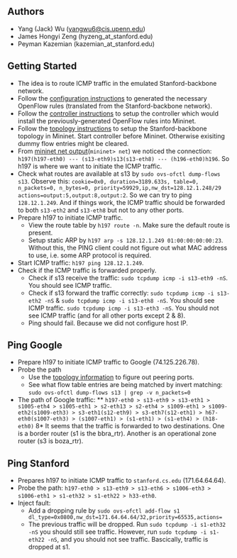 ## Authors
* Yang (Jack) Wu (yangwu6@cis.upenn.edu)
* James Hongyi Zeng (hyzeng_at_stanford.edu)
* Peyman Kazemian (kazemian_at_stanford.edu)

## Getting Started
* The idea is to route ICMP traffic in the emulated Stanford-backbone network.
* Follow the [configuration instructions](https://github.com/wuyangjack/standford-backbone/blob/master/configuration/Notes.md) to generated the necessary OpenFlow rules (translated from the Stanford-backbone network). 
* Follow the [controller instructions](https://github.com/wuyangjack/standford-backbone/blob/master/controller/Notes.md) to setup the controller which would install the previously-generated OpenFlow rules into Mininet. 
* Follow the [topology instructions](https://github.com/wuyangjack/standford-backbone/blob/master/topology/Notes.md) to setup the Stanford-backbone topology in Mininet. Start controller before Mininet. Otherwise exisiting dummy flow entries might be cleared.
* From [mininet net output](https://github.com/wuyangjack/standford-backbone/blob/master/topology/net.txt)(`mininet> net`) we noticed the connection: `h197(h197-eth0) --- (s13-eth9)s13(s13-eth8) --- (h196-eth0)h196`. So h197 is where we want to initiate the ICMP traffic.
* Check what routes are available at s13 by `sudo ovs-ofctl dump-flows s13`. Observe this: `cookie=0x0, duration=3189.633s, table=0, n_packets=0, n_bytes=0, priority=59929,ip,nw_dst=128.12.1.248/29 actions=output:5,output:8,output:2`. So we can try to ping `128.12.1.249`. And if things work, the ICMP traffic should be forwarded to both `s13-eth2` and `s13-eth8` but not to any other ports.
* Prepare h197 to initiate ICMP traffic. 
  * View the route table by `h197 route -n`. Make sure the default route is present.
  * Setup static ARP by `h197 arp -s 128.12.1.249 01:00:00:00:00:23`. Without this, the PING client could not figure out what MAC address to use, i.e. some ARP protocol is required.
* Start ICMP traffic: `h197 ping 128.12.1.249`.
* Check if the ICMP traffic is forwarded properly.
  * Check if s13 receive the traffic: `sudo tcpdump icmp -i s13-eth9 -nS`. You should see ICMP traffic.
  * Check if s13 forward the traffic correctly: `sudo tcpdump icmp -i s13-eth2 -nS` & `sudo tcpdump icmp -i s13-eth8 -nS`. You should see ICMP traffic. `sudo tcpdump icmp -i s13-eth3 -nS`. You should not see ICMP traffic (and for all other ports except 2 & 8).
  * Ping should fail. Because we did not configure host IP.

## Ping Google
* Prepare h197 to initiate ICMP traffic to Google (74.125.226.78).
* Probe the path
  * Use the [topology information](https://github.com/wuyangjack/standford-backbone/blob/master/topology/net.txt) to figure out peering ports.
  * See what flow table entries are being matched by invert matching: `sudo ovs-ofctl dump-flows s13 | grep -v n_packets=0`
* The path of Google traffic: 
  ** `h197-eth0 > s13-eth9 > s13-eth1 > s1005-eth4 > s1005-eth1 > s2-eth13 > s2-eth4 > s1009-eth1 > s1009-eth2(s1009-eth3) > s3-eth1(s12-eth9) > s3-eth7(s12-eth1) > h67-eth0(s1007-eth3) > (s1007-eth1) > (s1-eth1) > (s1-eth4) > (h18-eth0)`
  8* It seems that the traffic is forwarded to two destinations. One is a border router (s1 is the bbra_rtr). Another is an operational zone router (s3 is boza_rtr).

## Ping Stanford
* Prepares h197 to initiate ICMP traffic to `stanford.cs.edu` (171.64.64.64).
* Probe the path: `h197-eth0 > s13-eth9 > s13-eth6 > s1006-eth3 > s1006-eth1 > s1-eth32 > s1-eth22 > h33-eth0`.
* Inject fault: 
  * Add a dropping rule by `sudo ovs-ofctl add-flow s1 dl_type=0x0800,nw_dst=171.64.64.64/32,priority=65535,actions=`
  * The previous traffic will be dropped. Run `sudo tcpdump -i s1-eth32 -nS` you should still see traffic. However, run `sudo tcpdump -i s1-eth22 -nS`, and you should not see traffic. Bascically, traffic is dropped at s1.


